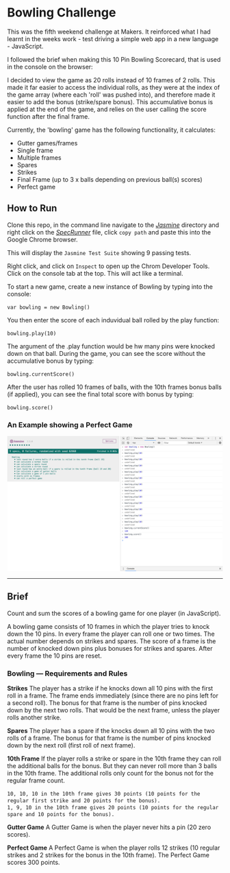 # Bowling Challenge

This was the fifth weekend challenge at Makers. It reinforced what I had learnt in the weeks work - test driving a simple web app in a new language - JavaScript.

I followed the brief when making this 10 Pin Bowling Scorecard, that is used in the console on the browser:

I decided to view the game as 20 rolls instead of 10 frames of 2 rolls. This made it far easier to access the individual rolls, as they were at the index of the game array (where each 'roll' was pushed into), and therefore made it easier to add the bonus (strike/spare bonus). This accumulative bonus is applied at the end of the game, and relies on the user calling the score function after the final frame.

Currently, the 'bowling' game has the following functionality, it calculates:

- Gutter games/frames
- Single frame
- Multiple frames
- Spares
- Strikes
- Final Frame (up to 3 x balls depending on previous ball(s) scores)
- Perfect game

## How to Run

Clone this repo, in the command line navigate to the [_Jasmine_](Jasmine) directory and right click on the [_SpecRunner_](SpecRunner.html) file, click `copy path` and paste this into the Google Chrome browser.

This will display the `Jasmine Test Suite` showing 9 passing tests.

Right click, and click on `Inspect` to open up the Chrom Developer Tools. Click on the console tab at the top. This will act like a terminal.

To start a new game, create a new instance of Bowling by typing into the console:

```
var bowling = new Bowling()
```

You then enter the score of each induvidual ball rolled by the play function:

```
bowling.play(10)
```

The argument of the .play function would be hw many pins were knocked down on that ball. During the game, you can see the score without the accumulative bonus by typing:

```
bowling.currentScore()
```

After the user has rolled 10 frames of balls, with the 10th frames bonus balls (if applied), you can see the final total score with bonus by typing:

```
bowling.score()
```

### An Example showing a Perfect Game

<img src="./Jasmine/images/perfect_game.png" />

---

## Brief

Count and sum the scores of a bowling game for one player (in JavaScript).

A bowling game consists of 10 frames in which the player tries to knock down the 10 pins. In every frame the player can roll one or two times. The actual number depends on strikes and spares. The score of a frame is the number of knocked down pins plus bonuses for strikes and spares. After every frame the 10 pins are reset.

### Bowling — Requirements and Rules

**Strikes**
The player has a strike if he knocks down all 10 pins with the first roll in a frame. The frame ends immediately (since there are no pins left for a second roll). The bonus for that frame is the number of pins knocked down by the next two rolls. That would be the next frame, unless the player rolls another strike.

**Spares**
The player has a spare if the knocks down all 10 pins with the two rolls of a frame. The bonus for that frame is the number of pins knocked down by the next roll (first roll of next frame).

**10th Frame**
If the player rolls a strike or spare in the 10th frame they can roll the additional balls for the bonus. But they can never roll more than 3 balls in the 10th frame. The additional rolls only count for the bonus not for the regular frame count.

    10, 10, 10 in the 10th frame gives 30 points (10 points for the regular first strike and 20 points for the bonus).
    1, 9, 10 in the 10th frame gives 20 points (10 points for the regular spare and 10 points for the bonus).

**Gutter Game**
A Gutter Game is when the player never hits a pin (20 zero scores).

**Perfect Game**
A Perfect Game is when the player rolls 12 strikes (10 regular strikes and 2 strikes for the bonus in the 10th frame). The Perfect Game scores 300 points.
